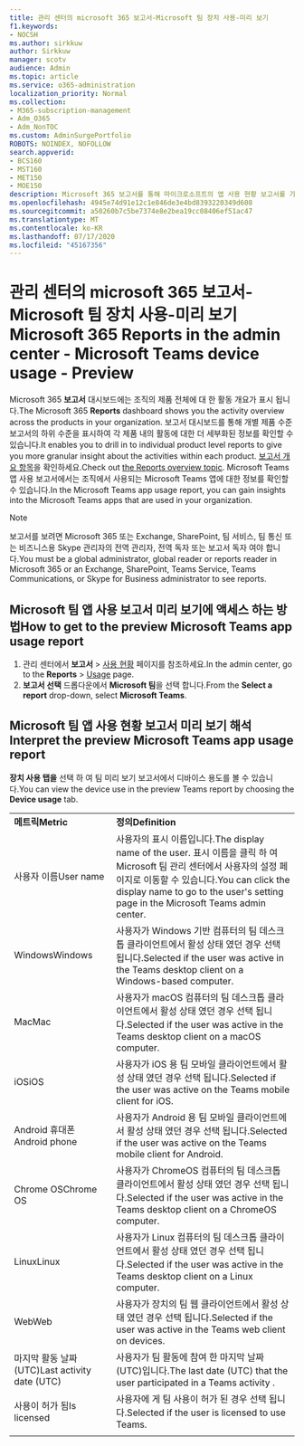```yaml
---
title: 관리 센터의 microsoft 365 보고서-Microsoft 팀 장치 사용-미리 보기
f1.keywords:
- NOCSH
ms.author: sirkkuw
author: Sirkkuw
manager: scotv
audience: Admin
ms.topic: article
ms.service: o365-administration
localization_priority: Normal
ms.collection:
- M365-subscription-management
- Adm_O365
- Adm_NonTOC
ms.custom: AdminSurgePortfolio
ROBOTS: NOINDEX, NOFOLLOW
search.appverid:
- BCS160
- MST160
- MET150
- MOE150
description: Microsoft 365 보고서를 통해 마이크로소프트의 앱 사용 현황 보고서를 가져와 조직에서 사용 되는 Microsoft 팀 앱에 대 한 정보를 습득 합니다.
ms.openlocfilehash: 4945e74d91e12c1e846de3e4bd8393220349d608
ms.sourcegitcommit: a50260b7c5be7374e8e2bea19cc08406ef51ac47
ms.translationtype: MT
ms.contentlocale: ko-KR
ms.lasthandoff: 07/17/2020
ms.locfileid: "45167356"
---
```

# <a name="microsoft-365-reports-in-the-admin-center---microsoft-teams-device-usage---preview"></a><span data-ttu-id="73cc4-103">관리 센터의 microsoft 365 보고서-Microsoft 팀 장치 사용-미리 보기</span><span class="sxs-lookup"><span data-stu-id="73cc4-103">Microsoft 365 Reports in the admin center - Microsoft Teams device usage - Preview</span></span>

<span data-ttu-id="73cc4-104">Microsoft 365 **보고서** 대시보드에는 조직의 제품 전체에 대 한 활동 개요가 표시 됩니다.</span><span class="sxs-lookup"><span data-stu-id="73cc4-104">The Microsoft 365 **Reports** dashboard shows you the activity overview across the products in your organization.</span></span> <span data-ttu-id="73cc4-105">보고서 대시보드를 통해 개별 제품 수준 보고서의 하위 수준을 표시하여 각 제품 내의 활동에 대한 더 세부화된 정보를 확인할 수 있습니다.</span><span class="sxs-lookup"><span data-stu-id="73cc4-105">It enables you to drill in to individual product level reports to give you more granular insight about the activities within each product.</span></span> <span data-ttu-id="73cc4-106">[보고서 개요 항목](activity-reports.md)을 확인하세요.</span><span class="sxs-lookup"><span data-stu-id="73cc4-106">Check out [the Reports overview topic](activity-reports.md).</span></span> <span data-ttu-id="73cc4-107">Microsoft Teams 앱 사용 보고서에서는 조직에서 사용되는 Microsoft Teams 앱에 대한 정보를 확인할 수 있습니다.</span><span class="sxs-lookup"><span data-stu-id="73cc4-107">In the Microsoft Teams app usage report, you can gain insights into the Microsoft Teams apps that are used in your organization.</span></span>
  
> [!NOTE]
> <span data-ttu-id="73cc4-108">보고서를 보려면 Microsoft 365 또는 Exchange, SharePoint, 팀 서비스, 팀 통신 또는 비즈니스용 Skype 관리자의 전역 관리자, 전역 독자 또는 보고서 독자 여야 합니다.</span><span class="sxs-lookup"><span data-stu-id="73cc4-108">You must be a global administrator, global reader or reports reader in Microsoft 365 or an Exchange, SharePoint, Teams Service, Teams Communications, or Skype for Business administrator to see reports.</span></span>  
 
## <a name="how-to-get-to-the-preview-microsoft-teams-app-usage-report"></a><span data-ttu-id="73cc4-109">Microsoft 팀 앱 사용 보고서 미리 보기에 액세스 하는 방법</span><span class="sxs-lookup"><span data-stu-id="73cc4-109">How to get to the preview Microsoft Teams app usage report</span></span>

1. <span data-ttu-id="73cc4-110">관리 센터에서 **보고서** \> <a href="https://go.microsoft.com/fwlink/p/?linkid=2074756" target="_blank">사용 현황</a> 페이지를 참조하세요.</span><span class="sxs-lookup"><span data-stu-id="73cc4-110">In the admin center, go to the **Reports** \> <a href="https://go.microsoft.com/fwlink/p/?linkid=2074756" target="_blank">Usage</a> page.</span></span> 
2. <span data-ttu-id="73cc4-111">**보고서 선택** 드롭다운에서 **Microsoft 팀**을 선택 합니다.</span><span class="sxs-lookup"><span data-stu-id="73cc4-111">From the **Select a report** drop-down, select  **Microsoft Teams**.</span></span>
  
## <a name="interpret-the-preview-microsoft-teams-app-usage-report"></a><span data-ttu-id="73cc4-112">Microsoft 팀 앱 사용 현황 보고서 미리 보기 해석</span><span class="sxs-lookup"><span data-stu-id="73cc4-112">Interpret the preview Microsoft Teams app usage report</span></span>

<span data-ttu-id="73cc4-113">**장치 사용 탭을** 선택 하 여 팀 미리 보기 보고서에서 디바이스 용도를 볼 수 있습니다.</span><span class="sxs-lookup"><span data-stu-id="73cc4-113">You can view the device use in the preview Teams report by choosing the **Device usage** tab.</span></span>
  
|||
|:-----|:-----|
|<span data-ttu-id="73cc4-114">**메트릭**</span><span class="sxs-lookup"><span data-stu-id="73cc4-114">**Metric**</span></span>|<span data-ttu-id="73cc4-115">**정의**</span><span class="sxs-lookup"><span data-stu-id="73cc4-115">**Definition**</span></span>|
|<span data-ttu-id="73cc4-116">사용자 이름</span><span class="sxs-lookup"><span data-stu-id="73cc4-116">User name</span></span>  <br/> |<span data-ttu-id="73cc4-117">사용자의 표시 이름입니다.</span><span class="sxs-lookup"><span data-stu-id="73cc4-117">The display name of the user.</span></span> <span data-ttu-id="73cc4-118">표시 이름을 클릭 하 여 Microsoft 팀 관리 센터에서 사용자의 설정 페이지로 이동할 수 있습니다.</span><span class="sxs-lookup"><span data-stu-id="73cc4-118">You can click the display name to go to the user's setting page in the Microsoft Teams admin center.</span></span>  <br/> |
|<span data-ttu-id="73cc4-119">Windows</span><span class="sxs-lookup"><span data-stu-id="73cc4-119">Windows</span></span>  <br/> |<span data-ttu-id="73cc4-120">사용자가 Windows 기반 컴퓨터의 팀 데스크톱 클라이언트에서 활성 상태 였던 경우 선택 됩니다.</span><span class="sxs-lookup"><span data-stu-id="73cc4-120">Selected if the user was active in the Teams desktop client on a Windows-based computer.</span></span>  <br/> |
|<span data-ttu-id="73cc4-121">Mac</span><span class="sxs-lookup"><span data-stu-id="73cc4-121">Mac</span></span>  <br/> |<span data-ttu-id="73cc4-122">사용자가 macOS 컴퓨터의 팀 데스크톱 클라이언트에서 활성 상태 였던 경우 선택 됩니다.</span><span class="sxs-lookup"><span data-stu-id="73cc4-122">Selected if the user was active in the Teams desktop client on a macOS computer.</span></span>  <br/> |
|<span data-ttu-id="73cc4-123">iOS</span><span class="sxs-lookup"><span data-stu-id="73cc4-123">iOS</span></span>  <br/> |<span data-ttu-id="73cc4-124">사용자가 iOS 용 팀 모바일 클라이언트에서 활성 상태 였던 경우 선택 됩니다.</span><span class="sxs-lookup"><span data-stu-id="73cc4-124">Selected if the user was active on the Teams mobile client for iOS.</span></span>  <br/> |
|<span data-ttu-id="73cc4-125">Android 휴대폰</span><span class="sxs-lookup"><span data-stu-id="73cc4-125">Android phone</span></span>  <br/> | <span data-ttu-id="73cc4-126">사용자가 Android 용 팀 모바일 클라이언트에서 활성 상태 였던 경우 선택 됩니다.</span><span class="sxs-lookup"><span data-stu-id="73cc4-126">Selected if the user was active on the Teams mobile client for Android.</span></span>  <br/> |
|<span data-ttu-id="73cc4-127">Chrome OS</span><span class="sxs-lookup"><span data-stu-id="73cc4-127">Chrome OS</span></span>  <br/> |<span data-ttu-id="73cc4-128">사용자가 ChromeOS 컴퓨터의 팀 데스크톱 클라이언트에서 활성 상태 였던 경우 선택 됩니다.</span><span class="sxs-lookup"><span data-stu-id="73cc4-128">Selected if the user was active in the Teams desktop client on a ChromeOS computer.</span></span>|
|<span data-ttu-id="73cc4-129">Linux</span><span class="sxs-lookup"><span data-stu-id="73cc4-129">Linux</span></span>  <br/> | <span data-ttu-id="73cc4-130">사용자가 Linux 컴퓨터의 팀 데스크톱 클라이언트에서 활성 상태 였던 경우 선택 됩니다.</span><span class="sxs-lookup"><span data-stu-id="73cc4-130">Selected if the user was active in the Teams desktop client on a Linux computer.</span></span>  <br/> |
|<span data-ttu-id="73cc4-131">Web</span><span class="sxs-lookup"><span data-stu-id="73cc4-131">Web</span></span>  <br/> |<span data-ttu-id="73cc4-132">사용자가 장치의 팀 웹 클라이언트에서 활성 상태 였던 경우 선택 됩니다.</span><span class="sxs-lookup"><span data-stu-id="73cc4-132">Selected if the user was active in the Teams web client on devices.</span></span>|
|<span data-ttu-id="73cc4-133">마지막 활동 날짜 (UTC)</span><span class="sxs-lookup"><span data-stu-id="73cc4-133">Last activity date (UTC)</span></span>  <br/> |<span data-ttu-id="73cc4-134">사용자가 팀 활동에 참여 한 마지막 날짜 (UTC)입니다.</span><span class="sxs-lookup"><span data-stu-id="73cc4-134">The last date (UTC) that the user participated in a Teams activity .</span></span>  <br/> |
|<span data-ttu-id="73cc4-135">사용이 허가 됨</span><span class="sxs-lookup"><span data-stu-id="73cc4-135">Is licensed</span></span>|<span data-ttu-id="73cc4-136">사용자에 게 팀 사용이 허가 된 경우 선택 됩니다.</span><span class="sxs-lookup"><span data-stu-id="73cc4-136">Selected if the user is licensed to use Teams.</span></span>|
|||